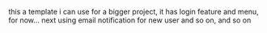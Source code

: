 this a template i can use for a bigger project, it has login feature and menu, for now... next using email notification for new user and so on, and so on